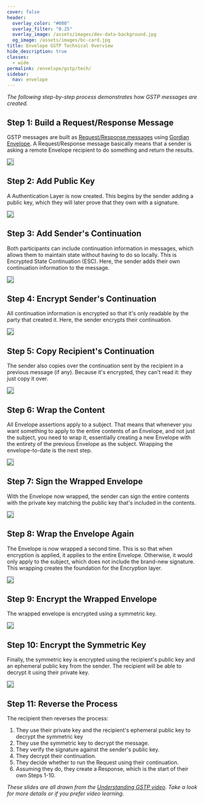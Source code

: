 ```yaml
---
cover: false
header:
  overlay_color: "#000"
  overlay_filter: "0.25"
  overlay_image: /assets/images/dev-data-background.jpg
  og_image: /assets/images/bc-card.jpg
title: Envelope GSTP Technical Overview
hide_description: true
classes:
  - wide
permalink: /envelope/gstp/tech/
sidebar:
  nav: envelope
---
```


_The following step-by-step process demonstrates how GSTP messages are created._

## Step 1: Build a Request/Response Message

GSTP messages are built as [Request/Response messages](/envelope/request/) using [Gordian Envelope](/envelope/). A Request/Response message basically means that a sender is asking a remote Envelope recipient to do something and return the results. 

<img src="/assets/images/gstp-ex-1.jpeg" style="border: 1px solid gray !important">

## Step 2: Add Public Key

A Authentication Layer is now created. This begins by the sender adding a public key, which they will later prove that they own with a signature.

<img src="/assets/images/gstp-ex-2.jpeg" style="border: 1px solid gray !important">

## Step 3: Add Sender's Continuation

Both participants can include continuation information in messages, which allows them to maintain state without having to do so locally. This is Encrypted State Continuation (ESC). Here, the sender adds their own continuation information to the message.

<img src="/assets/images/gstp-ex-3.jpeg" style="border: 1px solid gray !important">

## Step 4: Encrypt Sender's Continuation

All continuation information is encrypted so that it's only readable by the party that created it. Here, the sender encrypts their continuation.

<img src="/assets/images/gstp-ex-4.jpeg" style="border: 1px solid gray !important">

## Step 5: Copy Recipient's Continuation

The sender also copies over the continuation sent by the recipient in a previous message (if any). Because it's encrypted, they can't read it: they just copy it over.

<img src="/assets/images/gstp-ex-5.jpeg" style="border: 1px solid gray !important">

## Step 6: Wrap the Content

All Envelope assertions apply to a subject. That means that whenever you want something to apply to the entire contents of an Envelope, and not just the subject, you need to wrap it, essentially creating a new Envelope with the entirety of the previous Envelope as the subject. Wrapping the envelope-to-date is the next step.

<img src="/assets/images/gstp-ex-6.jpeg" style="border: 1px solid gray !important">

## Step 7: Sign the Wrapped Envelope

With the Envelope now wrapped, the sender can sign the entire contents with the private key matching the public key that's included in the contents.

<img src="/assets/images/gstp-ex-7.jpeg" style="border: 1px solid gray !important">

## Step 8: Wrap the Envelope Again

The Envelope is now wrapped a second time. This is so that when encryption is applied, it applies to the entire Envelope. Otherwise, it would only apply to the subject, which does not include the brand-new signature. This wrapping creates the foundation for the Encryption layer.

<img src="/assets/images/gstp-ex-8.jpeg" style="border: 1px solid gray !important">

## Step 9: Encrypt the Wrapped Envelope

The wrapped envelope is encrypted using a symmetric key.

<img src="/assets/images/gstp-ex-9.jpeg" style="border: 1px solid gray !important">

## Step 10: Encrypt the Symmetric Key

Finally, the symmetric key is encrypted using the recipient's public key and an ephemeral public key from the sender. The recipient will be able to decrypt it using their private key.

<img src="/assets/images/gstp-ex-10.jpeg" style="border: 1px solid gray !important">

## Step 11: Reverse the Process

The recipient then reverses the process:

1. They use their private key and the recipient's ephemeral public key to decrypt the symmetric key
2. They use the symmetric key to decrypt the message.
3. They verify the signature against the sender's public key.
4. They decrypt their continuation.
5. They decide whether to run the Request using their continuation.
6. Assuming they do, they create a Response, which is the start of their own Steps 1-10.

_These slides are all drawn from the [Understanding GSTP video](https://www.youtube.com/watch?v=QnH14LkJOnI). Take a look for more details or if you prefer video learning._
